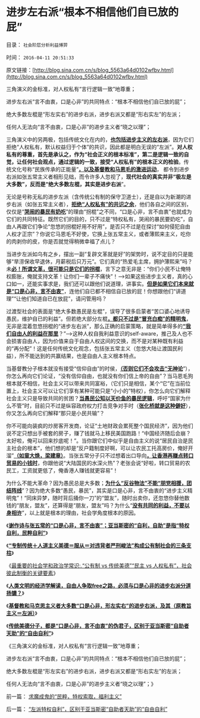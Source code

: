 # 进步左右派“根本不相信他们自已放的屁”

目录： `社会阶层分析利益博羿` 

时间： `2016-04-11 20:51:33` 

原文链接：[http://blog.sina.com.cn/s/blog_5563a64d0102wfbv.html](http://blog.sina.com.cn/s/blog_5563a64d0102wfbv.html)

三角演义的金标准，对人权私有“言行逻辑一致”地尊重；

进步左右派“言不由衷，口是心非”的共同特点：“根本不相信他们自已放的屁”；

绝大多数左棍是“形左实右”的进步右派，进步右派又都是“形右实左”的左派；

任何人无法向“言不由衷，口是心非”的进步主义者“晓之以理”；

三角演义中的另两极，包括传统文化在内的，[**也包括进步主义的左右派**](../../../2015/11/13/进步主义的左右派，都持有“默认权益归于公共”的共识.md)，因为它们拒绝“人权私有，默认权益归于个体”的共识，因此都是明白无误的“左派”。**对人权私有的尊重，首先是承认之，作为“社会正义的根本标准”，第二是逻辑一致的自觉，让任何社会观点，通过逻辑的一致，接受“人权私有”的根本正义的检验**。传统文化号称“民族传承的正能量”[**，以及基督教和马恩毛的激进运动**](../../../2015/8/29/基督教和马克思主义的劳动价值论，革命宣传的蒙太奇；.md)，
都令到进步右派如张五常主义者相形见绌，而令许多人忽视了，**现代社会的真实并非“极左是大多数”，反而是“绝大多数左棍，其实是进步右派**”。

无论是号称无私的进步左派（含传统公有制的保守卫道士），还是自以为新潮的进步右派（如张五常主义者），[**拒绝“人权私有”的共识之余**](../../../2015/10/27/任何经济命题之前，必须首先统一概人权概念，作为逻辑的起点.md)，他们各自之间的区别，仅仅是“[**哭闹的暴民有奶吃**](../../../2016/3/17/专制含义是“哭闹的暴民有奶吃”.md)”的理由“拐棍”之不同，“口是心非，言不由衷”也就成为它们的共同特征。既然它们的目的，只不过是“特权私有，哭闹的暴民要奶吃”，自由人再跟它们争论“忽悠的拐棍好用不好用”，是否只不过是在探讨“如何侵犯自由人权才正宗”？你说它马恩毛不好使，它换上张五常主义，或者薄熙来主义，吃你的肉剥你的皮，你是否就觉得稍微幸福了点儿？

当进步左派如乌有之乡，摆出一副“复辟文革就是好”的架势时，说不定目的只是能够“旱涝保收早退休，月薪税后只万元”。它们真的“热爱毛主席，拥护薄熙来”吗？未[**必！所谓文革，很可能只是它们的拐棍**](../../../2013/9/7/为什么薄熙来复辟文革会死得更快？.md)，言下之意无非是：“你们小民不让俺特权膨胀，俺就支持文革！让你们一辈子不痛快”！——>如果这些进步主义者，真的心口如一，还能实事求是，我们还可以跟他们说道理，讲事实。[**但是如果它们本来就是“口是心非，言不由衷”**](../../../2016/3/20/左派的特点是口是心非，以至于无法理喻；.md)，连他们自已都不相信自已放的屁！你想跟他们“讲道理”“让他们知道自已在放屁”，请问管用吗？

过渡型社会的表面是“绝大多数愚民是左棍”，误导了很多启蒙者“苦口婆心地诱导愚民，维护自已的利益”。但若绝大部分左棍[**，都只不过是“冒充白痴”的精明鬼**](../../../2014/9/30/不可能支持集权的同时，反对专制，除非您主张极权主义.md)，无非是混着忽悠拐棍的“进步左右派”，那么正确的启蒙策略，就是简单得多的[**“我们自由人的利益在那里**](../../../2012/1/4/私有制比革命／改革／投票更重要；民主进程不必轰轰烈烈.md)？”——>这种人权自我利益意识的self-aware，推己及人也不会损害自由人，因为价值来自于自由人权这间的交换，而不是对某种既有利益的“再分配”！这是任何传统文化观念，包括张五常主义（忽悠大陆让渡国民利益），所不能达到的共赢结果，也是自由人主义根本特点。

当基督教分子根本就没有接受“信仰自由”的时侯，[**（否则它们不会攻击“无神论**](../../../2010/12/23/进化论“近种相残”人类最严重和人类纪.md)”），你怎么再向它们论证，“没有信仰自由，也就没有你们信上帝的自由”？当马恩毛狗根本就不相信，社会主义可以带来共同富裕，（它们只是相信，某个“它”在当前位置上，社会主义可以让它们享有某种可能只是“小小的”特权），你怎么向它们解释社会主义只是导致共同的贫困？[**当愚民公知以天价鱼的暴民逻辑**](../../../2016/3/13/“天价鱼，狼牙棒，监管市场”的政策目的是什么？能达到目的吗？.md)，呼吁“国家为什么不管”时，目前只不过是纵容政府权力打击竞争对手时（[**张化桥就是这种僻好**](../../../2015/8/29/从张化桥的言行，看中国传统文人的劣根性.md)），你又怎么再向它们解释“那只是小民共输”？

你不可能向装疯的炒房客开发商，论证“土地财政会累死整个国民经济”，因为他们说不定只想出手被套的房子，赚了钱就马上移民美国跑路！“中国经济随后会崩？太好啦，俺可以回来抄底呢！”。当你跟它们中似乎是自由主义的说“居民自治是民主社会的根本”，他们想的却是“反户籍制度好啊，可以让农民工托高房价，俺好开溜”[**（如童大焕，梁建章）**](../../../2014/7/23/童大焕攻击牛刀的刚需，仇恨土地财政五毛，是国民仇富吗？.md)。当张五常分子只不过想着出口导向[**，让香港再赚点转口贸易的小钱时**](../../../2014/7/9/联汇制的含义和利益集团，对风险的掩盖，张五常的卫道；.md)，你跟他说“大陆国民的水深火热”？老张会说“好啦，转口贸易的农民工，工资就更低了，俺香港人赚钱就更容易”！

为什么不能大革命？因为愚民总是大多数；[**为什么“反谷物法”不能“朋党相援，团结阵线**](../../../2009/9/20/争取民主就不要搞毛式厚黑政治.md)”？因为绝大多数“愚民，暴民”，其实是口是心非，言不由衷的“进步主义精明鬼”！“同床异梦，随时背后捅你一刀”的“盟友”，随时出卖你，还忽悠你替他数钱的“朋友，盟友”，还算得是“朋友，盟友”吗？为什么“[**没有共同的利益，不要以身相许**](../../../2010/7/29/没有共同利益，请不要急忙以身相许！.md)”，以上就是根本的理由，社会学角度根本的原因。

《[**谢作诗与张五常的“口是心非，言不由衷”；亚当斯密的“自利，自助”是指“特权自利，民粹自利”**](../../../2016/3/31/张五常要做权威，就要象科斯那样学会沉默；.md)》

《[**“专制传统＋人道主义美德＝服从＝对违背者严刑峻法”构成公有制社会的三条支柱**](../../../2016/4/5/传统文化的“正能量”，证明“传统＝公有制”；.md)》

《[最重要的社会学和政治学常识:.“公有制
vs 传统美德”“民主
vs 人权私有”，社会彼此制衡的关键要素](../../../2016/4/6/最重要的社会学和政治学常识：.md)》

《[**人类文明的经济学解读，自由人争取free之路，必须与口是心非的进步右派分道扬镳？**](../../../2016/4/7/”口是心非“的进步右派，是左棍中的绝大多数；.md)》

《[**基督教和马克思主义者大多数“口是心非，形左实右”的进步右派，及其（原教旨主义＝左派）**](../../../2016/4/9/“原教旨＝传统卫道”，“打左灯”所能获得的政治支持.md)》

《[**传统美德分子，都是“口是心非，言不由衷”的伪君子，区别于亚当斯密“自助者天助”的“自由自利”**](../../../2016/4/10/“左派特权自利”，区别于亚当斯密“自助者天助”的“自由自利”.md)》

《三角演义的金标准，对人权私有“言行逻辑一致”地尊重；

进步左右派“言不由衷，口是心非”的共同特点：“根本不相信他们自已放的屁”；

绝大多数左棍是“形左实右”的进步右派，进步右派又都是“形右实左”的左派；

任何人无法向“言不由衷，口是心非”的进步主义者“晓之以理”；》

前一篇： [求魔成鬼的“民粹，特权索取，福利主义”](../../../2016/4/12/求魔成鬼的“民粹，特权索取，福利主义”.md)

后一篇： [“左派特权自利”，区别于亚当斯密“自助者天助”的“自由自利”](../../../2016/4/10/“左派特权自利”，区别于亚当斯密“自助者天助”的“自由自利”.md)

